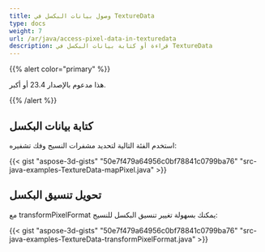 ```yaml
---
title: وصول بيانات البكسل في TextureData
type: docs
weight: 7
url: /ar/java/access-pixel-data-in-texturedata
description: قراءة أو كتابة بيانات البكسل في TextureData
---
```

{{% alert color="primary" %}}

هذا مدعوم بالإصدار 23.4 أو أكبر.

{{% /alert %}}



##  **كتابة بيانات البكسل**

استخدم الفئة التالية لتحديد مشفرات النسيج وفك تشفيره:


{{< gist "aspose-3d-gists" "50e7f479a64956c0bf78841c0799ba76" "src-java-examples-TextureData-mapPixel.java" >}}

##  **تحويل تنسيق البكسل**

مع transformPixelFormat يمكنك بسهولة تغيير تنسيق البكسل للنسيج:

{{< gist "aspose-3d-gists" "50e7f479a64956c0bf78841c0799ba76" "src-java-examples-TextureData-transformPixelFormat.java" >}}
